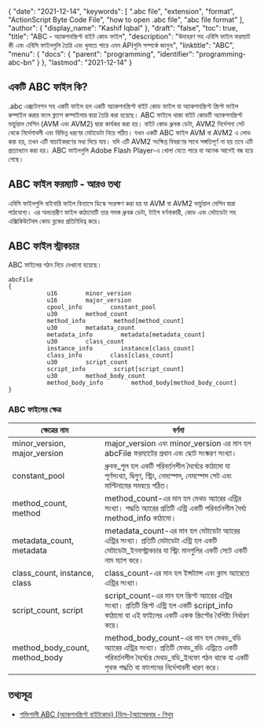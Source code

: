 
{
  "date": "2021-12-14",
  "keywords": [
    ".abc file",
    "extension",
    "format",
    "ActionScript Byte Code File",
    "how to open .abc file",
    "abc file format"
  ],
  "author": {
    "display_name": "Kashif Iqbal"
  },
  "draft": "false",
  "toc": true,
  "title": "ABC - অ্যাকশনস্ক্রিপ্ট বাইট কোড ফাইল",
  "description": "উদাহরণ সহ এবিসি ফাইল ফরম্যাট কী এবং এবিসি ফাইলগুলি তৈরি এবং খুলতে পারে এমন APIগুলি সম্পর্কে জানুন৷",
  "linktitle": "ABC",
  "menu": {
    "docs": {
      "parent": "programming",
      "identifier": "programming-abc-bn"
    }
  },
  "lastmod": "2021-12-14"
}

## একটি ABC ফাইল কি?

.abc এক্সটেনশন সহ একটি ফাইল হল একটি অ্যাকশনস্ক্রিপ্ট বাইট কোড ফাইল যা অ্যাকশনস্ক্রিপ্ট স্ক্রিপ্ট ফাইল কম্পাইল করার ফলে ফ্ল্যাশ কম্পাইলার দ্বারা তৈরি করা হয়েছে। ABC ফাইলে থাকা বাইট কোডটি অ্যাকশনস্ক্রিপ্ট ভার্চুয়াল মেশিন (AVM এবং AVM2) দ্বারা কার্যকর করা হয়। বাইট কোড ধ্রুবক ডেটা, AVM2 নির্দেশনা সেট থেকে নির্দেশাবলী এবং বিভিন্ন ধরণের মেটাডেটা নিয়ে গঠিত। যখন একটি ABC ফাইল AVM বা AVM2 এ লোড করা হয়, তখন এটি যাচাইকরণের মধ্য দিয়ে যায়। যদি এটি AVM2 সংক্ষিপ্ত বিবরণের সাথে সঙ্গতিপূর্ণ না হয় তবে এটি প্রত্যাখ্যান করা হয়। ABC ফাইলগুলি Adobe Flash Player-এ খোলা যেতে পারে যা অনেক আগেই বন্ধ হয়ে গেছে।

## ABC ফাইল ফরম্যাট - আরও তথ্য

এবিসি ফাইলগুলি বাইনারি ফাইল বিন্যাসে ডিস্কে সংরক্ষণ করা হয় যা AVM বা AVM2 ভার্চুয়াল মেশিন দ্বারা পাঠযোগ্য। এর অভ্যন্তরীণ ফাইল কাঠামোটি তার সমস্ত ধ্রুবক ডেটা, টাইপ বর্ণনাকারী, কোড এবং মেটাডেটা সহ এক্সিকিউটেবল কোড ব্লকের প্রতিনিধিত্ব করে।

## ABC ফাইল স্ট্রাকচার

ABC ফাইলের গঠন নিচে দেখানো হয়েছে।

```
abcFile  
{
           u16        minor_version                
           u16        major_version                
           cpool_info        constant_pool                
           u30        method_count                
           method_info        method[method_count]                
           u30        metadata_count                
           metadata_info        metadata[metadata_count]                
           u30        class_count                
           instance_info        instance[class_count]                
           class_info        class[class_count]                
           u30        script_count                
           script_info        script[script_count]               
           u30        method_body_count                
           method_body_info        method_body[method_body_count]        
}
```

### ABC ফাইলের ক্ষেত্র

|ক্ষেত্রের নাম|বর্ণনা|
---|---|
|minor_version, major_version|major_version এবং minor_version এর মান হল abcFile ফরম্যাটের প্রধান এবং ছোট সংস্করণ সংখ্যা।|
|constant_pool|ধ্রুবক_পুল হল একটি পরিবর্তনশীল দৈর্ঘ্যের কাঠামো যা পূর্ণসংখ্যা, দ্বিগুণ, স্ট্রিং, নেমস্পেস, নেমস্পেস সেট এবং মাল্টিনামের সমন্বয়ে গঠিত।|
|method_count, method|method_count-এর মান হল মেথড অ্যারের এন্ট্রির সংখ্যা। পদ্ধতি অ্যারের প্রতিটি এন্ট্রি একটি পরিবর্তনশীল দৈর্ঘ্য method_info কাঠামো।|
|metadata_count, metadata|metadata_count-এর মান হল মেটাডেটা অ্যারের এন্ট্রির সংখ্যা। প্রতিটি মেটাডেটা এন্ট্রি হল একটি মেটাডেটা_ইনফস্ট্রাকচার যা স্ট্রিং মানগুলির একটি সেটে একটি নাম ম্যাপ করে। |
|class_count, instance, class|class_count-এর মান হল ইন্সট্যান্স এবং ক্লাস অ্যারেতে এন্ট্রির সংখ্যা। |
|script_count, script|script_count-এর মান হল স্ক্রিপ্ট অ্যারের এন্ট্রির সংখ্যা। প্রতিটি স্ক্রিপ্ট এন্ট্রি হল একটি script_info কাঠামো যা এই ফাইলের একটি একক স্ক্রিপ্টের বৈশিষ্ট্য নির্ধারণ করে। |
|method_body_count, method_body| method_body_count-এর মান হল মেথড_বডি অ্যারের এন্ট্রির সংখ্যা। প্রতিটি মেথড_বডি এন্ট্রিতে একটি পরিবর্তনশীল দৈর্ঘ্যের মেথড_বডি_ইনফো গঠন থাকে যা একটি পৃথক পদ্ধতি বা ফাংশনের নির্দেশাবলী ধারণ করে।|

## তথ্যসূত্র

 * [শক্তিশালী ABC (অ্যাকশনস্ক্রিপ্ট বাইটকোড) [ডিস-]অ্যাসেম্বলার - গিথুব](https://github.com/CyberShadow/RABCDAsm)

